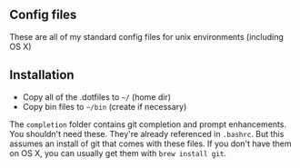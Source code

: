 ## Config files

These are all of my standard config files for unix environments (including OS X)

## Installation

* Copy all of the .dotfiles to `~/` (home dir)
* Copy bin files to `~/bin` (create if necessary)

The `completion` folder contains git completion and prompt enhancements. You shouldn't need these. They're already referenced in `.bashrc`. But this assumes an install of git that comes with these files. If you don't have them on OS X, you can usually get them with `brew install git`.
